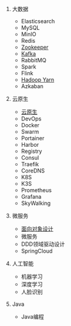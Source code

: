 1. 大数据
    * Elasticsearch
    * MySQL
    * MinIO
    * Redis
    * [Zookeeper](/bigdata/zookeeper/zookeeper.md)
    * [Kafka](/bigdata/kafka/kafka.md)
    * RabbitMQ
    * Spark
    * Flink
    * [Hadoop Yarn](/bigdata/hadoop/hadoop_cluster/Hadoop-Yarn集群安装.md)
    * Azkaban

2. 云原生
    * [云原生](/cloudnative/basic/README.md)
    * DevOps
    * Docker
    * Swarm
    * Portainer
    * Harbor
    * Registry
    * Consul
    * Traefik
    * CoreDNS
    * K8S
    * K3S
    * Prometheus
    * Grafana
    * SkyWalking

3. 微服务
    * [面向对象设计](/ood/README.md)
    * 微服务
    * DDD领域驱动设计
    * SpringCloud

4. 人工智能
    * 机器学习
    * 深度学习
    * 人脸识别
   
5. Java
    * Java编程